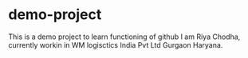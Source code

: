 # demo-project
This is a demo project to learn functioning of github
I am Riya Chodha, currently workin in WM logisctics India Pvt Ltd Gurgaon Haryana.
